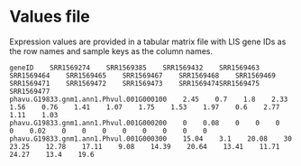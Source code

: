 # Values file
Expression values are provided in a tabular matrix file with LIS gene IDs as the row names and sample keys as the column names.

```
geneID    SRR1569274    SRR1569385    SRR1569432    SRR1569463    SRR1569464    SRR1569465    SRR1569467    SRR1569468    SRR1569469    SRR1569471    SRR1569472    SRR1569473    SRR1569474SRR1569475    SRR1569477
phavu.G19833.gnm1.ann1.Phvul.001G000100    2.45    0.7    1.8    2.33    1.56    0.76    1.41    1.07    1.75    1.53    1.97    0.6    2.77    1.11    1.03
phavu.G19833.gnm1.ann1.Phvul.001G000200    0    0.08    0    0    0    0    0.02    0    0    0    0    0    0    0    0
phavu.G19833.gnm1.ann1.Phvul.001G000300    15.04    3.1    20.08    30    23.25    12.78    17.11    9.08    14.39    20.64    13.41    11.71    24.27    13.4    19.6
```
